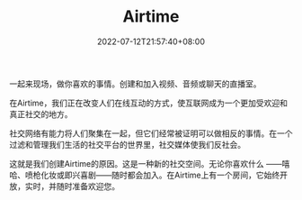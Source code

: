 ﻿---
weight: 
title: "Airtime"
description: "广播时间是一个实时的社交空间，在这里你可以通过视频、音频和聊天做你喜欢做的事情。Airtime is a live social space where you can do what you love over video, audio, and chat."
date: 2022-07-12T21:57:40+08:00
lastmod: 2022-07-12T16:45:40+08:00
draft: false
authors: ["june"]
featuredImage: "448.png"
link: "https://www.airtime.com/"
tags: ["Airtime","虚拟社交"]
categories: ["navigation"]
navigation: ["虚拟社交"]
lightgallery: true
toc: true
pinned: false
recommend: false
recommend1: false
---
一起来现场，做你喜欢的事情。创建和加入视频、音频或聊天的直播室。

在Airtime，我们正在改变人们在线互动的方式，使互联网成为一个更加受欢迎和真正社交的地方。

社交网络有能力将人们聚集在一起，但它们经常被证明可以做相反的事情。在一个过滤和管理我们生活的社交平台的世界里，社交媒体使我们反社会。

这就是我们创建Airtime的原因。这是一种新的社交空间。无论你喜欢什么 ——嘻哈、喷枪化妆或即兴喜剧——随时都会加入。在Airtime上有一个房间，它始终开放，实时，并随时准备欢迎您。
